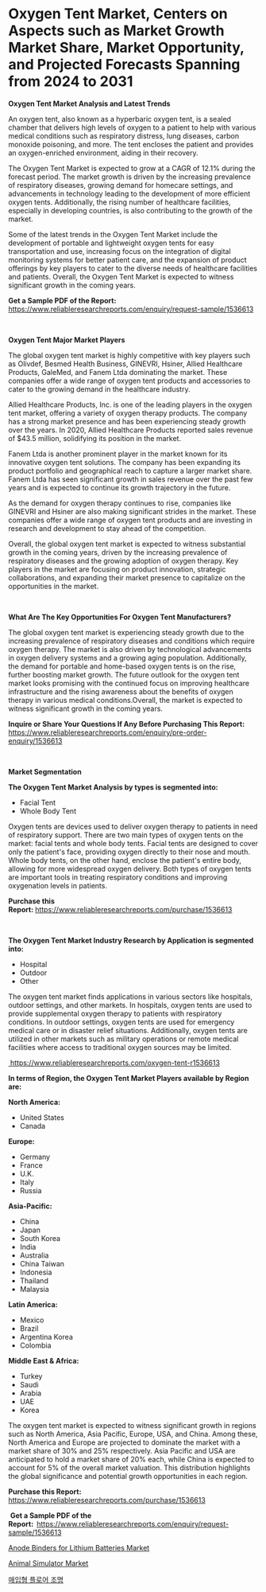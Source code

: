 <p><h1>Oxygen Tent Market, Centers on Aspects such as Market Growth Market Share, Market Opportunity, and Projected Forecasts Spanning from 2024 to 2031</h1></p><p><strong>Oxygen Tent Market Analysis and Latest Trends</strong></p>
<p><p>An oxygen tent, also known as a hyperbaric oxygen tent, is a sealed chamber that delivers high levels of oxygen to a patient to help with various medical conditions such as respiratory distress, lung diseases, carbon monoxide poisoning, and more. The tent encloses the patient and provides an oxygen-enriched environment, aiding in their recovery.</p><p>The Oxygen Tent Market is expected to grow at a CAGR of 12.1% during the forecast period. The market growth is driven by the increasing prevalence of respiratory diseases, growing demand for homecare settings, and advancements in technology leading to the development of more efficient oxygen tents. Additionally, the rising number of healthcare facilities, especially in developing countries, is also contributing to the growth of the market.</p><p>Some of the latest trends in the Oxygen Tent Market include the development of portable and lightweight oxygen tents for easy transportation and use, increasing focus on the integration of digital monitoring systems for better patient care, and the expansion of product offerings by key players to cater to the diverse needs of healthcare facilities and patients. Overall, the Oxygen Tent Market is expected to witness significant growth in the coming years.</p></p>
<p><strong>Get a Sample PDF of the Report:&nbsp;</strong> <a href="https://www.reliableresearchreports.com/enquiry/request-sample/1536613">https://www.reliableresearchreports.com/enquiry/request-sample/1536613</a></p>
<p>&nbsp;</p>
<p><strong>Oxygen Tent Major Market Players</strong></p>
<p><p>The global oxygen tent market is highly competitive with key players such as Olivdef, Besmed Health Business, GINEVRI, Hsiner, Allied Healthcare Products, GaleMed, and Fanem Ltda dominating the market. These companies offer a wide range of oxygen tent products and accessories to cater to the growing demand in the healthcare industry.</p><p>Allied Healthcare Products, Inc. is one of the leading players in the oxygen tent market, offering a variety of oxygen therapy products. The company has a strong market presence and has been experiencing steady growth over the years. In 2020, Allied Healthcare Products reported sales revenue of $43.5 million, solidifying its position in the market.</p><p>Fanem Ltda is another prominent player in the market known for its innovative oxygen tent solutions. The company has been expanding its product portfolio and geographical reach to capture a larger market share. Fanem Ltda has seen significant growth in sales revenue over the past few years and is expected to continue its growth trajectory in the future.</p><p>As the demand for oxygen therapy continues to rise, companies like GINEVRI and Hsiner are also making significant strides in the market. These companies offer a wide range of oxygen tent products and are investing in research and development to stay ahead of the competition.</p><p>Overall, the global oxygen tent market is expected to witness substantial growth in the coming years, driven by the increasing prevalence of respiratory diseases and the growing adoption of oxygen therapy. Key players in the market are focusing on product innovation, strategic collaborations, and expanding their market presence to capitalize on the opportunities in the market.</p></p>
<p>&nbsp;</p>
<p><strong>What Are The Key Opportunities For Oxygen Tent Manufacturers?</strong></p>
<p><p>The global oxygen tent market is experiencing steady growth due to the increasing prevalence of respiratory diseases and conditions which require oxygen therapy. The market is also driven by technological advancements in oxygen delivery systems and a growing aging population. Additionally, the demand for portable and home-based oxygen tents is on the rise, further boosting market growth. The future outlook for the oxygen tent market looks promising with the continued focus on improving healthcare infrastructure and the rising awareness about the benefits of oxygen therapy in various medical conditions.Overall, the market is expected to witness significant growth in the coming years.</p></p>
<p><strong>Inquire or Share Your Questions If Any Before Purchasing This Report:</strong> <a href="https://www.reliableresearchreports.com/enquiry/pre-order-enquiry/1536613">https://www.reliableresearchreports.com/enquiry/pre-order-enquiry/1536613</a></p>
<p>&nbsp;</p>
<p><strong>Market Segmentation</strong></p>
<p><strong>The Oxygen Tent Market Analysis by types is segmented into:</strong></p>
<p><ul><li>Facial Tent</li><li>Whole Body Tent</li></ul></p>
<p><p>Oxygen tents are devices used to deliver oxygen therapy to patients in need of respiratory support. There are two main types of oxygen tents on the market: facial tents and whole body tents. Facial tents are designed to cover only the patient's face, providing oxygen directly to their nose and mouth. Whole body tents, on the other hand, enclose the patient's entire body, allowing for more widespread oxygen delivery. Both types of oxygen tents are important tools in treating respiratory conditions and improving oxygenation levels in patients.</p></p>
<p><strong>Purchase this Report:&nbsp;</strong><a href="https://www.reliableresearchreports.com/purchase/1536613">https://www.reliableresearchreports.com/purchase/1536613</a></p>
<p>&nbsp;</p>
<p><strong>The Oxygen Tent Market Industry Research by Application is segmented into:</strong></p>
<p><ul><li>Hospital</li><li>Outdoor</li><li>Other</li></ul></p>
<p><p>The oxygen tent market finds applications in various sectors like hospitals, outdoor settings, and other markets. In hospitals, oxygen tents are used to provide supplemental oxygen therapy to patients with respiratory conditions. In outdoor settings, oxygen tents are used for emergency medical care or in disaster relief situations. Additionally, oxygen tents are utilized in other markets such as military operations or remote medical facilities where access to traditional oxygen sources may be limited.</p></p>
<p><a href="https://www.reliableresearchreports.com/oxygen-tent-r1536613">&nbsp;https://www.reliableresearchreports.com/oxygen-tent-r1536613</a></p>
<p><strong>In terms of Region, the Oxygen Tent Market Players available by Region are:</strong></p>
<p>
    <p> <strong> North America: </strong>
        <ul>
            <li>United States</li>
            <li>Canada</li>
        </ul>
        </p> 
    <p> <strong> Europe: </strong>
        <ul>
            <li>Germany</li>
            <li>France</li>
            <li>U.K.</li>
            <li>Italy</li>
            <li>Russia</li>
        </ul>
        </p> 
    <p> <strong> Asia-Pacific: </strong>
        <ul>
            <li>China</li>
            <li>Japan</li>
            <li>South Korea</li>
            <li>India</li>
            <li>Australia</li>
            <li>China Taiwan</li>
            <li>Indonesia</li>
            <li>Thailand</li>
            <li>Malaysia</li>
        </ul>
        </p> 
    <p> <strong> Latin America: </strong>
        <ul>
            <li>Mexico</li>
            <li>Brazil</li>
            <li>Argentina Korea</li>
            <li>Colombia</li>
        </ul>
        </p> 
    <p> <strong> Middle East & Africa: </strong>
        <ul>
            <li>Turkey</li>
            <li>Saudi</li>
            <li>Arabia</li>
            <li>UAE</li>
            <li>Korea</li>
        </ul>
    </p>
    </p>
<p><p>The oxygen tent market is expected to witness significant growth in regions such as North America, Asia Pacific, Europe, USA, and China. Among these, North America and Europe are projected to dominate the market with a market share of 30% and 25% respectively. Asia Pacific and USA are anticipated to hold a market share of 20% each, while China is expected to account for 5% of the overall market valuation. This distribution highlights the global significance and potential growth opportunities in each region.</p></p>
<p><strong>Purchase this Report: </strong><a href="https://www.reliableresearchreports.com/purchase/1536613">https://www.reliableresearchreports.com/purchase/1536613</a></p>
<p>&nbsp;<strong>Get a Sample PDF of the Report:&nbsp;&nbsp;</strong><a href="https://www.reliableresearchreports.com/enquiry/request-sample/1536613">https://www.reliableresearchreports.com/enquiry/request-sample/1536613</a></p>
<p><strong></strong></p>
<p><p><a href="https://rainy-horn-d69.notion.site/Anode-Binders-for-Lithium-Batteries-Market-Outlook-Industry-Overview-and-Forecast-2024-to-2031-26396eaafa8a412e83372c8745255324">Anode Binders for Lithium Batteries Market</a></p><p><a href="https://github.com/mabutironaldo/Market-Research-Report-List-4/blob/main/animal-simulator-market.md">Animal Simulator Market</a></p><p><a href="https://github.com/hxzi07639916/Market-Research-Report-List-2/blob/main/971666545897.md">매입형 플로어 조명</a></p></p>